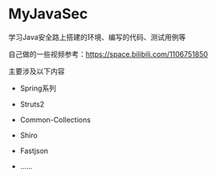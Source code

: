 # MyJavaSec

学习Java安全路上搭建的环境、编写的代码、测试用例等

自己做的一些视频参考：https://space.bilibili.com/1106751850

主要涉及以下内容

- Spring系列

- Struts2

- Common-Collections

- Shiro

- Fastjson

- ......
